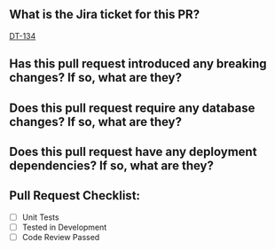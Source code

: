 [comment]: # (The subject for this pull request should be a single sentence that describes what this PR does)

## What is the Jira ticket for this PR?

[comment]: # (Please provide hyperlink to Jira ticket below this line)
[DT-134](https://cohesionib.atlassian.net/browse/DT-134)

## Has this pull request introduced any breaking changes? If so, what are they?

[comment]: # (Please answer below this line)


## Does this pull request require any database changes? If so, what are they?

[comment]: # (Please answer below this line)


## Does this pull request have any deployment dependencies? If so, what are they?

[comment]: # (Please answer below this line)


## Pull Request Checklist:

- [ ] Unit Tests
- [ ] Tested in Development
- [ ] Code Review Passed